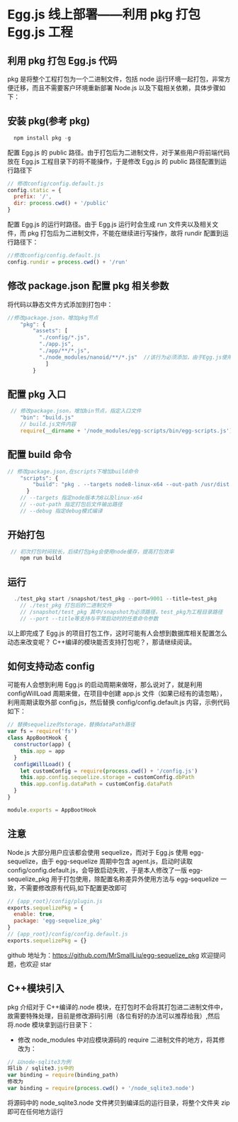 # Egg.js 线上部署——利用 pkg 打包 Egg.js 工程

## 利用 pkg 打包 Egg.js 代码

pkg 是将整个工程打包为一个二进制文件，包括 node 运行环境一起打包，非常方便迁移，而且不需要客户环境重新部署 Node.js 以及下载相关依赖，具体步骤如下：

## 安装 pkg(参考 pkg)

```js
  npm install pkg -g
```

配置 Egg.js 的 public 路径。由于打包后为二进制文件，对于某些用户将前端代码放在 Egg.js 工程目录下的将不能操作，于是修改 Egg.js 的 public 路径配置到运行路径下

```js
// 修改config/config.default.js
config.static = {
  prefix: '/',
  dir: process.cwd() + '/public'
}
```

配置 Egg.js 的运行时路径。由于 Egg.js 运行时会生成 run 文件夹以及相关文件，而 pkg 打包后为二进制文件，不能在继续进行写操作，故将 rundir 配置到运行路径下：

```js
//修改config/config.default.js
config.rundir = process.cwd() + '/run'
```

## 修改 package.json 配置 pkg 相关参数

将代码以静态文件方式添加到打包中：

```js
//修改package.json，增加pkg节点
    "pkg": {
        "assets": [
          "./config/*.js",
          "./app.js",
          "./app/**/*.js",
          "./node_modules/nanoid/**/*.js"  //该行为必须添加，由于Egg.js使用nanoid库，其中用到一个文件pkg未能解析，于是手动添加
            ]
        }
```

## 配置 pkg 入口

```js
 // 修改package.json，增加bin节点，指定入口文件
    "bin": "build.js"
    // build.js文件内容
    require(__dirname + '/node_modules/egg-scripts/bin/egg-scripts.js')
```

## 配置 build 命令

```js
// 修改package.json,在scripts下增加build命令
    "scripts": {
        "build": "pkg . --targets node8-linux-x64 --out-path /usr/dist  --debug"
      }
    // --targets 指定node版本为8以及linux-x64
    // --out-path 指定打包后文件输出路径
    // --debug 指定debug模式编译
```

## 开始打包

```js
 // 初次打包时间较长，后续打包pkg会使用node缓存，提高打包效率
    npm run build
```

## 运行

```js
  ./test_pkg start /snapshot/test_pkg --port=9001 --title=test_pkg
    // ./test_pkg 打包后的二进制文件
    // /snapshot/test_pkg 其中/snapshot为必须路径，test_pkg为工程目录路径
    // --port --title等支持与平常启动时的任意命令参数
```

以上即完成了 Egg.js 的项目打包工作，这时可能有人会想到数据库相关配置怎么动态来改变呢？ C++编译的模块能否支持打包呢？，那请继续阅读。

## 如何支持动态 config

可能有人会想到利用 Egg.js 的启动周期来做呀，那么说对了，就是利用 configWillLoad 周期来做，在项目中创建 app.js 文件（如果已经有的请忽略），利用周期读取外部 config.js，然后替换 config/config.default.js 内容，示例代码如下：

```js
// 替换sequelize的storage，替换dataPath路径
var fs = require('fs')
class AppBootHook {
  constructor(app) {
    this.app = app
  }
  configWillLoad() {
    let customConfig = require(process.cwd() + '/config.js')
    this.app.config.sequelize.storage = customConfig.dbPath
    this.app.config.dataPath = customConfig.dataPath
  }
}

module.exports = AppBootHook
```

## 注意

Node.js 大部分用户应该都会使用 sequelize，而对于 Egg.js 使用 egg-sequelize，由于 egg-sequelize 周期中包含 agent.js，启动时读取 config/config.default.js，会导致启动失败，于是本人修改了一版 egg-sequelize_pkg 用于打包使用，除配置名称差异外使用方法与 egg-sequelize 一致，不需要修改原有代码,如下配置更改即可

```js
// {app_root}/config/plugin.js
exports.sequelizePkg = {
  enable: true,
  package: 'egg-sequelize_pkg'
}
// {app_root}/config/config.default.js
exports.sequelizePkg = {}
```

github 地址为：https://github.com/MrSmallLiu/egg-sequelize_pkg 欢迎提问题，也欢迎 star

## C++模块引入

pkg 介绍对于 C++编译的.node 模块，在打包时不会将其打包进二进制文件中，故需要特殊处理，目前是修改源码引用（各位有好的办法可以推荐给我）,然后将.node 模块拿到运行目录下：

- 修改 node_modules 中对应模块源码的 require 二进制文件的地方，将其修改为：

```js
// 以node-sqlite3为例
将lib / sqlite3.js中的
var binding = require(binding_path)
修改为
var binding = require(process.cwd() + '/node_sqlite3.node')
```

将源码中的 node_sqlite3.node 文件拷贝到编译后的运行目录，将整个文件夹 zip 即可在任何地方运行
